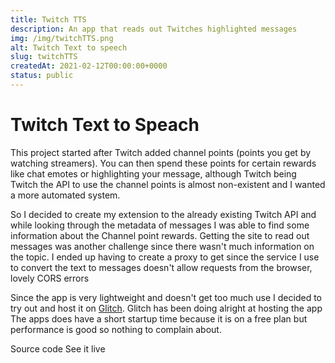 ```yaml
---
title: Twitch TTS
description: An app that reads out Twitches highlighted messages
img: /img/twitchTTS.png
alt: Twitch Text to speech
slug: twitchTTS
createdAt: 2021-02-12T00:00:00+0000
status: public
---
```


# Twitch Text to Speach

This project started after Twitch added channel points (points you get by watching streamers). You can then spend these points for certain rewards like chat emotes or highlighting your message, although Twitch being Twitch the API to use the channel points is almost non-existent and I wanted a more automated system.

So I decided to create my extension to the already existing Twitch API and while looking through the metadata of messages I was able to find some information about the Channel point rewards.
Getting the site to read out messages was another challenge since there wasn't much information on the topic. I ended up having to create a proxy to get
since the service I use to convert the text to messages doesn't allow requests from the browser, lovely CORS errors

Since the app is very lightweight and doesn't get too much use I decided to try out and host it on [Glitch](https://glitch.com/). Glitch has been doing alright at hosting the app
The apps does have a short startup time because it is on a free plan but performance is good so nothing to complain about.

<icon-link href="https://github.com/vuurvos1/twitchTTS" target="_blank" icon="github">
Source code
</icon-link>

<icon-link href="https://twitchtts.glitch.me/" target="_blank" icon="launch">
See it live
</icon-link>
